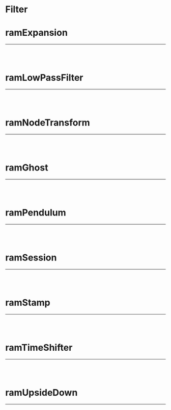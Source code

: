 
# Filter


# ramExpansion

---

<br><br>

# ramLowPassFilter


---

<br><br>

# ramNodeTransform

---

<br><br>

# ramGhost

---

<br><br>

# ramPendulum

---

<br><br>

# ramSession

---

<br><br>

# ramStamp

---

<br><br>

# ramTimeShifter

---

<br><br>

# ramUpsideDown

---


